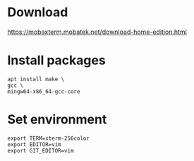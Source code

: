 # Download

https://mobaxterm.mobatek.net/download-home-edition.html

# Install packages
```
apt install make \
gcc \ 
mingw64-x86_64-gcc-core 
```

# Set environment
```
export TERM=xterm-256color
export EDITOR=vim
export GIT_EDITOR=vim
```
